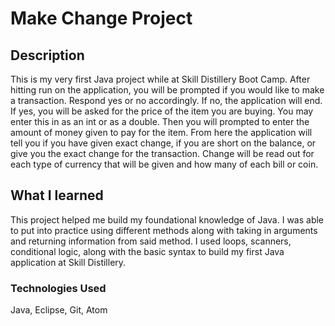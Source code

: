 # Make Change Project

## Description
This is my very first Java project while at Skill Distillery Boot Camp.
After hitting run on the application, you will be prompted if you would like to make a transaction. Respond yes or no accordingly. If no, the application will end. If yes, you will be asked for the price of the item you are buying. You may enter this in as an int or as a double. Then you will prompted to enter the amount of money given to pay for the item. From here the
application will tell you if you have given exact change, if you are short on the balance, or give you the exact change for the transaction. Change will be read out for each type of currency that will be given and how many of each bill or coin.

## What I learned
This project helped me build my foundational knowledge of Java. I was able to put into practice using different methods along with taking in arguments and returning information from said method. I used loops, scanners, conditional logic, along with the basic syntax to build my first Java application at Skill Distillery.

### Technologies Used
Java, Eclipse, Git, Atom
